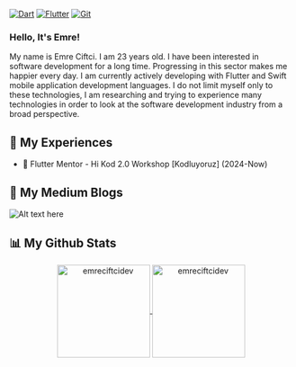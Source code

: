 <p>
<a href="https://github.com/search?q=user%3ADenverCoder1+language%3Adart"><img alt="Dart" src="https://img.shields.io/badge/Dart-15A6C4.svg?logo=dart&logoColor=white"></a>
<a href="#"><img alt="Flutter" src="https://img.shields.io/badge/Flutter-02569B.svg?logo=flutter&logoColor=white"></a>
<a href="#"><img alt="Git" src="https://img.shields.io/badge/Git-F05033.svg?logo=git&logoColor=white"></a>

</p> 


<h3>Hello, It's Emre!</h3> 

My name is Emre Ciftci. I am 23 years old. I have been interested in software development for a long time. Progressing in this sector makes me happier every day. I am currently actively developing with Flutter and Swift mobile application development languages. I do not limit myself only to these technologies, I am researching and trying to experience many technologies in order to look at the software development industry from a broad perspective.

## 💼 My Experiences

- 🩵 Flutter Mentor - Hi Kod 2.0 Workshop [Kodluyoruz] (2024-Now)

## 📝 My Medium Blogs

![Alt text here](https://nodejs-medium-fetcher.vercel.app/?username=emreciftcidev&limit=3&responseType=svg)

## 📊 My Github Stats

<p align="center">
<a href="https://github.com/emreciftcidev">
  <img height="165em" align="center" src="https://github-readme-stats.vercel.app/api?username=emreciftcidev&show_icons=true&locale=en&theme=algolia&include_all_commits=true&count_private=true" alt="emreciftcidev"/>
  <img height="165em" align="center" src="https://github-readme-stats.vercel.app/api/top-langs?username=emreciftcidev&show_icons=true&locale=en&layout=compact&langs_count=8&theme=algolia" alt="emreciftcidev"/>
</a>
</p>
